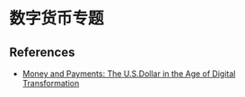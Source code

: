 # 数字货币专题


## References

- [Money and Payments: The U.S.Dollar in the Age of Digital Transformation](https://www.federalreserve.gov/publications/files/money-and-payments-20220120.pdf)
